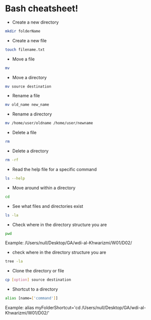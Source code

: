 # Bash cheatsheet!

- Create a new directory
```bash
mkdir folderName
```

- Create a new file
```bash
touch filename.txt
```

- Move a file
```bash
mv
```

- Move a directory
```bash
mv source destination
```

- Rename a file
```bash
mv old_name new_name
```

- Rename a directory
```bash
mv /home/user/oldname /home/user/newname
```

- Delete a file
```bash
rm
```

- Delete a directory
```bash
rm -rf
```

- Read the help file for a specific command
```bash
ls --help
```

- Move around within a directory
```bash
cd
```

- See what files and directories exist
```bash
ls -la
```

- Check where in the directory structure you are
```bash
pwd
```
Example:
/Users/null/Desktop/GA/wdi-al-Khwarizmi/W01/D02/

- check where in the directory structure you are
```bash
tree -la
```
- Clone the directory or file
```bash
cp [option] source destination
```

- Shortcut to a directory
```bash
alias [name=['command']]
```
Example:
alias myFolderShortcut='cd /Users/null/Desktop/GA/wdi-al-Khwarizmi/W01/D02/'
